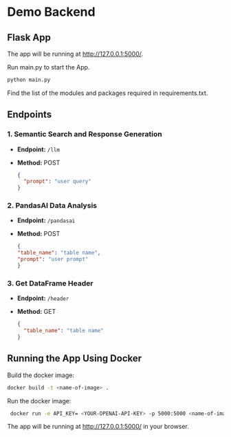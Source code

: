 # Demo Backend

## Flask App 

The app will be running at http://127.0.0.1:5000/.

Run main.py to start the App.
``` bash
python main.py
```

Find the list of the modules and packages required in requirements.txt.

## Endpoints

### 1. Semantic Search and Response Generation

- **Endpoint:** `/llm`
- **Method:** POST

  ```json
  {
    "prompt": "user query"
  }

### 2. PandasAI Data Analysis

- **Endpoint:** `/pandasai`
- **Method:** POST

  ```json
  {
  "table_name": "table name",
  "prompt": "user prompt"
  }

### 3. Get DataFrame Header

- **Endpoint:** `/header`
- **Method:** GET

  ```json
  {
    "table_name": "table name"
  }


## Running the App Using Docker

Build the docker image:
```bash
docker build -t <name-of-image> .
```
Run the docker image:
```bash
 docker run -e API_KEY= <YOUR-OPENAI-API-KEY> -p 5000:5000 <name-of-image>
```

The app will be running at http://127.0.0.1:5000/ in your browser.
